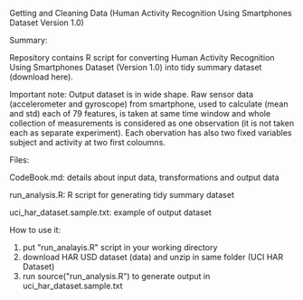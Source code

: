 Getting and Cleaning Data (Human Activity Recognition Using Smartphones Dataset
Version 1.0)


Summary:

Repository contains R script for converting Human Activity Recognition Using Smartphones Dataset (Version 1.0) into tidy summary dataset (download here).

Important note: Output dataset is in wide shape. Raw sensor data (accelerometer and gyroscope) from smartphone, used to calculate (mean and std) each of 79 features, is taken at same time window and whole collection of measurements is considered as one observation (it is not taken each as separate experiment). Each obervation has also two fixed variables subject and activity at two first coloumns.


Files:

CodeBook.md: details about input data, transformations and output data

run_analysis.R: R script for generating tidy summary dataset

uci_har_dataset.sample.txt: example of output dataset
        


How to use it:

1. put "run_analayis.R" script in your working directory
1. download HAR USD dataset (data) and unzip in same folder (UCI HAR Dataset)
2. run source("run_analysis.R") to generate output in uci_har_dataset.sample.txt
